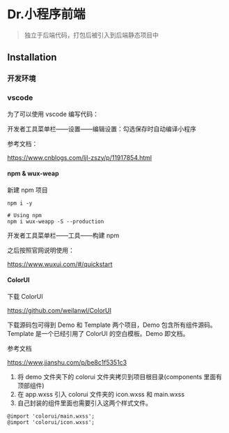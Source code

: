 # Dr.小程序前端

> 独立于后端代码，打包后被引入到后端静态项目中

## Installation

### 开发环境

### vscode

为了可以使用 vscode 编写代码：

开发者工具菜单栏——设置——编辑设置：勾选保存时自动编译小程序

参考文档：

https://www.cnblogs.com/ljl-zszy/p/11917854.html

#### npm & wux-weap

新建 npm 项目

```
npm i -y

# Using npm
npm i wux-weapp -S --production

```

开发者工具菜单栏——工具——构建 npm

之后按照官网说明使用：

https://www.wuxui.com/#/quickstart

#### ColorUI

下载 ColorUI

https://github.com/weilanwl/ColorUI

下载源码包可得到 Demo 和 Template 两个项目，Demo 包含所有组件源码。Template 是一个已经引用了 ColorUI 的空白模板。Demo 即文档。

参考文档

https://www.jianshu.com/p/be8c1f5351c3

1. 将 demo 文件夹下的 colorui 文件夹拷贝到项目根目录(components 里面有顶部组件)
2. 在 app.wxss 引入 colorui 文件夹的 icon.wxss 和 main.wxss
3. 自己封装的组件里面也需要引入这两个样式文件。

```
@import 'colorui/main.wxss';
@import 'colorui/icon.wxss';
```
